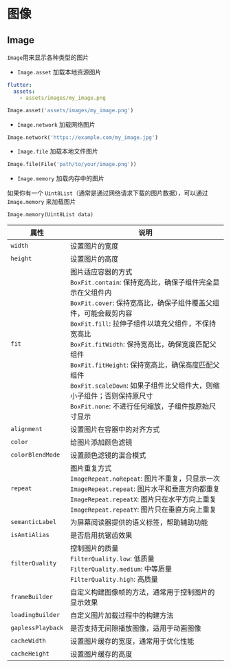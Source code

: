 # 图像



## Image

`Image`用来显示各种类型的图片

- `Image.asset` 加载本地资源图片

```yaml
flutter:
  assets:
    - assets/images/my_image.png
```

```dart
Image.asset('assets/images/my_image.png')
```



- `Image.network` 加载网络图片

```dart
Image.network('https://example.com/my_image.jpg')
```



- `Image.file` 加载本地文件图片

```dart
Image.file(File('path/to/your/image.png'))
```



- `Image.memory` 加载内存中的图片

如果你有一个 `Uint8List`（通常是通过网络请求下载的图片数据），可以通过 `Image.memory` 来加载图片

```dart
Image.memory(Uint8List data)
```

| 属性              | 说明                                                         |
| ----------------- | ------------------------------------------------------------ |
| `width`           | 设置图片的宽度                                               |
| `height`          | 设置图片的高度                                               |
| `fit`             | 图片适应容器的方式<br/>`BoxFit.contain`: 保持宽高比，确保子组件完全显示在父组件内<br/>`BoxFit.cover`: 保持宽高比，确保子组件覆盖父组件，可能会裁剪内容<br/>`BoxFit.fill`: 拉伸子组件以填充父组件，不保持宽高比<br/>`BoxFit.fitWidth`: 保持宽高比，确保宽度匹配父组件<br/>`BoxFit.fitHeight`: 保持宽高比，确保高度匹配父组件<br/>`BoxFit.scaleDown`: 如果子组件比父组件大，则缩小子组件；否则保持原尺寸<br/>`BoxFit.none`: 不进行任何缩放，子组件按原始尺寸显示 |
| `alignment`       | 设置图片在容器中的对齐方式                                   |
| `color`           | 给图片添加颜色滤镜                                           |
| `colorBlendMode`  | 设置颜色滤镜的混合模式                                       |
| `repeat`          | 图片重复方式<br/>`ImageRepeat.noRepeat`: 图片不重复，只显示一次<br/>`ImageRepeat.repeat`: 图片水平和垂直方向都重复<br/>`ImageRepeat.repeatX`: 图片只在水平方向上重复<br/>`ImageRepeat.repeatY`: 图片只在垂直方向上重复 |
| `semanticLabel`   | 为屏幕阅读器提供的语义标签，帮助辅助功能                     |
| `isAntiAlias`     | 是否启用抗锯齿效果                                           |
| `filterQuality`   | 控制图片的质量<br/>`FilterQuality.low`: 低质量<br/>`FilterQuality.medium`: 中等质量<br/>`FilterQuality.high`: 高质量 |
| `frameBuilder`    | 自定义构建图像帧的方法，通常用于控制图片的显示效果           |
| `loadingBuilder`  | 自定义图片加载过程中的构建方法                               |
| `gaplessPlayback` | 是否支持无间隙播放图像，适用于动画图像                       |
| `cacheWidth`      | 设置图片缓存的宽度，通常用于优化性能                         |
| `cacheHeight`     | 设置图片缓存的高度                                           |